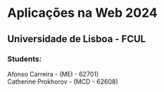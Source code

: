 # Aplicações na Web 2024
## Universidade de Lisboa - FCUL

### Students:

Afonso Carreira - (MEI - 62701) <br>
Catherine Prokhorov - (MCD - 62608) <br>
